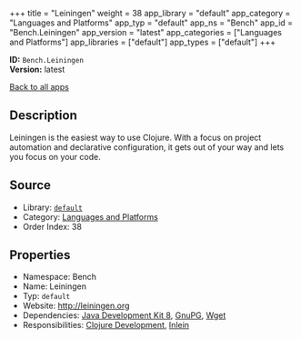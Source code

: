 ﻿+++
title = "Leiningen"
weight = 38
app_library = "default"
app_category = "Languages and Platforms"
app_typ = "default"
app_ns = "Bench"
app_id = "Bench.Leiningen"
app_version = "latest"
app_categories = ["Languages and Platforms"]
app_libraries = ["default"]
app_types = ["default"]
+++

**ID:** `Bench.Leiningen`  
**Version:** latest  
<!--more-->

[Back to all apps](/apps/)

## Description
Leiningen is the easiest way to use Clojure.
With a focus on project automation and declarative configuration,
it gets out of your way and lets you focus on your code.

## Source

* Library: [`default`](/app_libraries/default)
* Category: [Languages and Platforms](/app_categories/languages-and-platforms)
* Order Index: 38

## Properties

* Namespace: Bench
* Name: Leiningen
* Typ: `default`
* Website: <http://leiningen.org>
* Dependencies: [Java Development Kit 8](/apps/Bench.JDK8), [GnuPG](/apps/Bench.GnuPG), [Wget](/apps/Bench.Wget)
* Responsibilities: [Clojure Development](/apps/Bench.Group.ClojureDevelopment), [Inlein](/apps/Bench.Inlein)

